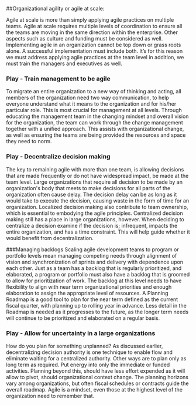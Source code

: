 ##Organizational agility or agile at scale:

Agile at scale is more than simply applying agile practices on multiple teams. Agile at scale requires multiple levels of coordination to ensure all the teams are moving in the same direction within the enterprise. Other aspects such as culture and funding must be considered as well. Implementing agile in an organization cannot be top down or grass roots alone. A successful implementation must include both. It’s for this reason we must address applying agile practices at the team level in addition, we must train the managers and executives as well.

### Play - Train management to be agile
To migrate an entire organization to a new way of thinking and acting, all members of the organization need two way communication, to help everyone understand what it means to the organization and for his/her particular role.  This is most crucial for management at all levels.  Through educating the management team in the changing mindset and overall vision for the organization, the team can work through the change management together with a unified approach.  This assists with organizational change, as well as ensuring the teams are being provided the resources and space they need to norm.

### Play - Decentralize decision making
The key to remaining agile with more than one team, is allowing decisions that are made frequently or do not have widespread impact, be made at the team level.  Large organizations that require all decision to be made by an organization's body that meets to make decisions for all parts of the organization often cause delay.  The decision delay can be as long as it would take to execute the decision, causing waste in the form of time for an organization.  Localized decision making also contribute to team ownership, which is essential to embodying the agile principles.  Centralized decision making still has a place in large organizations, however.  When deciding to centralize a decision examine if the decision is; infrequent, impacts the entire organization, and has a time constraint.  This will help guide whether it would benefit from decentralization.

###Managing backlogs
Scaling agile development teams to program or portfolio levels mean managing competing needs through alignment of vision and synchronization of sprints and delivery with dependence upon each other.  Just as a team has a backlog that is regularly prioritized, and elaborated, a  program or portfolio must also have a backlog that is groomed to allow for prioritization of work. The backlog at this level needs to have flexibility to align with near term organizational priorities and enough elaboration to assign the appropriate level of resources.  A Planning Roadmap is a good tool to plan for the near term defined as the current fiscal quarter, with planning up to rolling year in advance.  Less detail in the Roadmap is needed as it progresses to the future, as the longer term needs will continue to be prioritized and elaborated on a regular basis.

### Play - Allow for uncertainty in a large organizations
How do you plan for something unplanned?  As discussed earlier, decentralizing decision authority is one technique to enable flow and eliminate waiting for a centralized authority.  Other ways are to plan only as long term as required. Put energy into only the immediate or funded activities.  Planning beyond this, should have less effort expended as it will allow to pivot, should organizational context change. The planning horizons vary among organizations, but often fiscal schedules or contracts guide the overall roadmap.  Agile is a mindset, even those at the highest level of the organization need to remember that.


